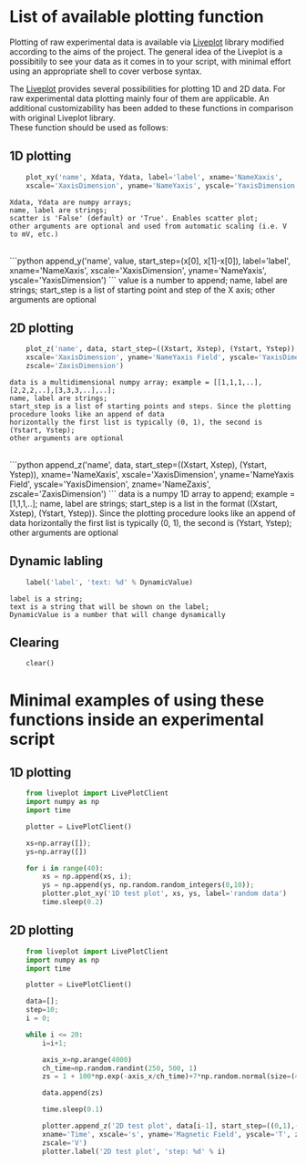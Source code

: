 # List of available plotting function

Plotting of raw experimental data is available via [Liveplot](https://github.com/PhilReinhold/liveplot) library modified according to the aims of the project.
The general idea of the Liveplot is a possibitily to see your data as it comes in to your script, with minimal effort using an appropriate shell to cover verbose syntax. 

The [Liveplot](https://github.com/PhilReinhold/liveplot) provides several possibilities for plotting 1D and 2D data. For raw experimental data plotting mainly four of them are applicable. An additional customizability has been added to these functions in comparison with original Liveplot library.<br/>
These function should be used as follows:

## 1D plotting
```python	
	plot_xy('name', Xdata, Ydata, label='label', xname='NameXaxis', 
	xscale='XaxisDimension', yname='NameYaxis', yscale='YaxisDimension', scatter='False')
```
	Xdata, Ydata are numpy arrays;
	name, label are strings;
	scatter is 'False' (default) or 'True'. Enables scatter plot;
	other arguments are optional and used from automatic scaling (i.e. V to mV, etc.)
<br/>
```python	
	append_y('name', value, start_step=(x[0], x[1]-x[0]), label='label', xname='NameXaxis',
	xscale='XaxisDimension', yname='NameYaxis', yscale='YaxisDimension')
```
	value is a number to append;
	name, label are strings; 
	start_step is a list of starting point and step of the X axis;
	other arguments are optional

## 2D plotting
```python		
	plot_z('name', data, start_step=((Xstart, Xstep), (Ystart, Ystep)), xname='NameXaxis',
	xscale='XaxisDimension', yname='NameYaxis Field', yscale='YaxisDimension', zname='NameZaxis',
	zscale='ZaxisDimension')
```
	data is a multidimensional numpy array; example = [[1,1,1,..],[2,2,2,..],[3,3,3,..],..];
	name, label are strings; 
	start_step is a list of starting points and steps. Since the plotting procedure looks like an append of data
	horizontally the first list is typically (0, 1), the second is (Ystart, Ystep);
	other arguments are optional
<br/>
```python
	append_z('name', data, start_step=((Xstart, Xstep), (Ystart, Ystep)), xname='NameXaxis',
	xscale='XaxisDimension', yname='NameYaxis Field', yscale='YaxisDimension', zname='NameZaxis',
	zscale='ZaxisDimension')
```
	data is a numpy 1D array to append; example = [1,1,1,..];
	name, label are strings; 
	start_step is a list in the format ((Xstart, Xstep), (Ystart, Ystep)). Since the plotting procedure looks
	like an append of data horizontally the first list is typically (0, 1), the second is (Ystart, Ystep);
	other arguments are optional

## Dynamic labling
```python
	label('label', 'text: %d' % DynamicValue)
```
	label is a string;
	text is a string that will be shown on the label;
	DynamicValue is a number that will change dynamically

## Clearing
```python
	clear()
```
# Minimal examples of using these functions inside an experimental script

## 1D plotting
```python
	from liveplot import LivePlotClient
	import numpy as np
	import time

	plotter = LivePlotClient()

	xs=np.array([]);
	ys=np.array([])

	for i in range(40):
		xs = np.append(xs, i);
		ys = np.append(ys, np.random.random_integers(0,10));
		plotter.plot_xy('1D test plot', xs, ys, label='random data')
		time.sleep(0.2)
```
## 2D plotting
```python
	from liveplot import LivePlotClient
	import numpy as np
	import time

	plotter = LivePlotClient()

	data=[];
	step=10;
	i = 0;

	while i <= 20:
		i=i+1;

		axis_x=np.arange(4000)
		ch_time=np.random.randint(250, 500, 1)
		zs = 1 + 100*np.exp(-axis_x/ch_time)+7*np.random.normal(size=(4000))

		data.append(zs)

		time.sleep(0.1)

		plotter.append_z('2D test plot', data[i-1], start_step=((0,1),(0.3, 0.001)),
		xname='Time', xscale='s', yname='Magnetic Field', yscale='T', zname='Intensity',
		zscale='V')
		plotter.label('2D test plot', 'step: %d' % i)
```